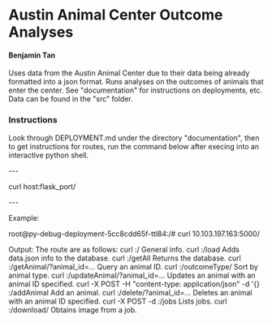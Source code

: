 <h1>Austin Animal Center Outcome Analyses</h1>
<h4>Benjamin Tan</h4>

<p>Uses data from the Austin Animal Center due to their data being already formatted into a json format. Runs analyses on the outcomes of animals that enter the center. See "documentation" for instructions on deployments, etc. Data can be found in the "src" folder.</p>

<h3>Instructions</h3>
<p>Look through DEPLOYMENT.md under the directory "documentation", then to get instructions for routes, run the command below after execing into an interactive python shell.</p>
---
<p>curl host:flask_port/</p>
---
<p>Example:</p>
<p>root@py-debug-deployment-5cc8cdd65f-ttl84:/# curl 10.103.197.163:5000/</p>
Output:
    The route are as follows:
    curl <host>:<flask_port>/                                                                                General info.
    curl <host>:<flask_port>/load                                                                            Adds data.json info to the database.
    curl <host>:<flask_port>/getAll                                                                          Returns the database.
    curl <host>:<flask_port>/getAnimal/?animal_id=...                                                        Query an animal ID.
    curl <host>:<flask_port>/outcomeType/<outcome_type>                                                      Sort by animal type.
    curl <host>:<flask_port>/updateAnimal/?animal_id=...                                                     Updates an animal with an animal ID specified.
    curl -X POST -H "content-type: application/json" -d '{<Animal>} <host>:<flask_port>/addAnimal            Add an animal.
    curl <host>:<flask_port>/delete/?animal_id=...                                                           Deletes an animal with an animal ID specified.
    curl -X POST -d <host>:<flask_port>/jobs                                                                 Lists jobs.
    curl <host>:<flask_port>/download/<jobuuid>                                                              Obtains image from a job.


